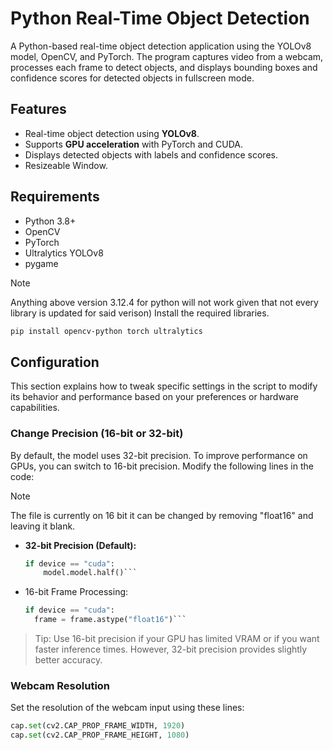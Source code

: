 # Python Real-Time Object Detection

A Python-based real-time object detection application using the YOLOv8 model, OpenCV, and PyTorch. The program captures video from a webcam, processes each frame to detect objects, and displays bounding boxes and confidence scores for detected objects in fullscreen mode.

## Features
- Real-time object detection using **YOLOv8**.
- Supports **GPU acceleration** with PyTorch and CUDA.
- Displays detected objects with labels and confidence scores.
- Resizeable Window.

## Requirements
- Python 3.8+
- OpenCV
- PyTorch
- Ultralytics YOLOv8
- pygame

> [!NOTE]
> Anything above version 3.12.4 for python will not work given that not every library is updated for said verison)
Install the required libraries.
```bash
pip install opencv-python torch ultralytics
```

## Configuration
This section explains how to tweak specific settings in the script to modify its behavior and performance based on your preferences or hardware capabilities.

### Change Precision (16-bit or 32-bit)
By default, the model uses 32-bit precision. To improve performance on GPUs, you can switch to 16-bit precision. Modify the following lines in the code:
> [!NOTE]
> The file is currently on 16 bit it can be changed by removing "float16" and leaving it blank.

- **32-bit Precision (Default):**
  ```python
  if device == "cuda":
      model.model.half()```
- 16-bit Frame Processing:
  ```Python
  if device == "cuda":
    frame = frame.astype("float16")```
> Tip: Use 16-bit precision if your GPU has limited VRAM or if you want faster inference times. However, 32-bit precision provides slightly better accuracy.

### Webcam Resolution
Set the resolution of the webcam input using these lines:

```Python
cap.set(cv2.CAP_PROP_FRAME_WIDTH, 1920)
cap.set(cv2.CAP_PROP_FRAME_HEIGHT, 1080)
```







